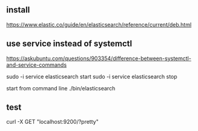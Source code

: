 
## install

https://www.elastic.co/guide/en/elasticsearch/reference/current/deb.html

## use service instead of systemctl

https://askubuntu.com/questions/903354/difference-between-systemctl-and-service-commands

sudo -i service elasticsearch start
sudo -i service elasticsearch stop

start from command line
./bin/elasticsearch

## test

curl -X GET "localhost:9200/?pretty"

